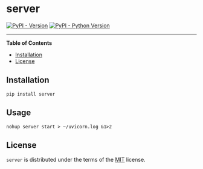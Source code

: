 # server

[![PyPI - Version](https://img.shields.io/pypi/v/server.svg)](https://pypi.org/project/server)
[![PyPI - Python Version](https://img.shields.io/pypi/pyversions/server.svg)](https://pypi.org/project/server)

-----

**Table of Contents**

- [Installation](#installation)
- [License](#license)

## Installation

```console
pip install server
```

## Usage

```console
nohup server start > ~/uvicorn.log &1>2
```

## License

`server` is distributed under the terms of the [MIT](https://spdx.org/licenses/MIT.html) license.
